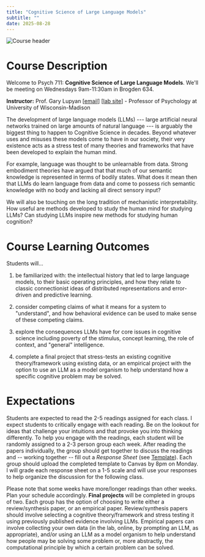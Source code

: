 ```yaml
---
title: "Cognitive Science of Large Language Models"
subtitle: ""
date: 2025-08-28
---
```


<div class="hero">
  <img src="images/header.jpg" alt="Course header">
</div>

# Course Description

Welcome to Psych 711: **Cognitive Science of Large Language Models**. We'll be meeting on Wednesdays 9am-11:30am in Brogden 634. 

**Instructor:** Prof. Gary Lupyan [[email](mailto:lupyan@wisc.edu)] [[lab site](http://sapir.psych.wisc.edu)] - Professor of Psychology at University of Wisconsin-Madison

The development of large language models (LLMs) --- large artificial neural networks trained on large amounts of natural language --- is arguably the biggest thing to happen to Cognitive Science in decades. Beyond whatever uses and misuses these models come to have in our society, their very existence acts as a stress test of many theories and frameworks that have been developed to explain the human mind.

For example, language was thought to be unlearnable from data. Strong embodiment theories have argued that that much of our semantic knowledge is represented in terms of bodily states. What does it mean then that LLMs do learn language from data and come to possess rich semantic knowledge with no body and lacking all direct sensory input?

We will also be touching on the long tradition of mechanistic interpretability. How useful are methods developed to study the human mind for studying LLMs? Can studying LLMs inspire new methods for studying human cognition?

# Course Learning Outcomes

Students will...

1. be familiarized with: the intellectual history that led to large language models, to their basic operating principles, and how they relate to classic connectionist ideas of distributed representations and error-driven and predictive learning.

2. consider competing claims of what it means for a system to "understand", and how behavioral evidence can be used to make sense of these competing claims.

3. explore the consequences LLMs have for core issues in cognitive science including poverty of the stimulus, concept learning, the role of context, and "general" intelligence.

4. complete a final project that stress-tests an existing cognitive theory/framework using existing data, or an empirical project with the option to use an LLM as a model organism to help understand how a specific cognitive problem may be solved.

# Expectations
Students are expected to read the 2-5 readings assigned for each class. I expect students to critically engage with each reading. Be on the lookout for ideas that challenge your intuitions and that provoke you into thinking differently. To help you engage with the readings, each student will be randomly assigned to a 2-3 person group each week. After reading the papers individually, the group should get together to discuss the readings and -- working together -- fill out a _Response Sheet_ (see [ Template](https://docs.google.com/document/d/1N3eQQd40xufCTC0irJMPP7barnsBlyDQFh5fp9LLJpM/edit?usp=sharing)). Each group should upload the completed template to Canvas by 8pm on Monday. I will grade each response sheet on a 1-5 scale and will use your responses to help organize the discussion for the following class. 

Please note that some weeks have more/longer readings than other weeks. Plan your schedule accordingly. **Final projects** will be completed in groups of two. Each group has the option of choosing to write either a review/synthesis paper, or an empirical paper. Review/synthesis papers should involve selecting a cognitive theory/framework and stress testing it using previously published evidence involving LLMs. Empirical papers can involve collecting your own data (in the lab, online, by prompting an LLM, as appropriate), and/or using an LLM as a model organism to help understand how people may be solving some problem or, more abstractly, the computational principle by which a certain problem can be solved.
